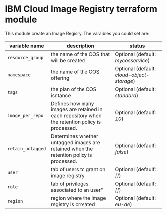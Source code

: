 # IBM Cloud Image Registry terraform module

This module create an Image Regisry. 
The varaibles you could set are:

 variable name | description | status 
 ------------- | --------------------- | ---
`resource_group` | the name of the COS that will be created | Optional (default: *mycosservice*)
`namespace` | the name of the COS offering | Optional (default: *cloud-object-storage*)
`tags` | the plan of the COS isntance | Optional (default: *standard*)
`image_per_repo`| Defines how many images are retained in each repository when the retention policy is processed.|Optional (defaulf: *10*)
`retain_untagged`| Determines whether untagged images are retained when the retention policy is processed.|Optional (defaulf: *false*)
`user`| tab of users to grant on image registry|Optional (defaulf: *[]*)
`role`| tab of privileges associated to an user"|Optional (defaulf: *[]*)
`region` | region where the image registry is crreated | Optional (default: *eu-de*)


The output are:

 variable name | description 
 ------------- | --------------------- 
`ibm_cr_namespace` | the id of the created image registry